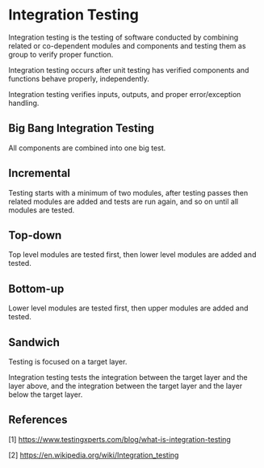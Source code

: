 # Integration Testing

Integration testing is the testing of software conducted by combining related or co-dependent modules and components and testing them as group to verify proper function.

Integration testing occurs after unit testing has verified components and functions behave properly, independently.

Integration testing verifies inputs, outputs, and proper error/exception handling.

## Big Bang Integration Testing

All components are combined into one big test.

## Incremental

Testing starts with a minimum of two modules, after testing passes then related modules are added and tests are run again, and so on until all modules are tested.

## Top-down

Top level modules are tested first, then lower level modules are added and tested.

## Bottom-up

Lower level modules are tested first, then upper modules are added and tested.

## Sandwich

Testing is focused on a target layer.

Integration testing tests the integration between the target layer and the layer above, and the integration between the target layer and the layer below the target layer.

## References

[1] https://www.testingxperts.com/blog/what-is-integration-testing

[2] https://en.wikipedia.org/wiki/Integration_testing